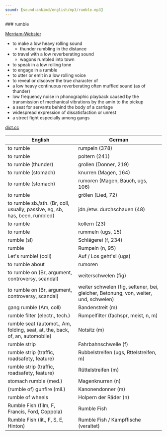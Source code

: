 ```yaml
---
sound: [sound:ankimd/english/mp3/rumble.mp3]
---
```


\### rumble

[Merriam-Webster](https://www.merriam-webster.com/dictionary/rumble)

- to make a low heavy rolling sound
    - thunder rumbling in the distance
- to travel with a low reverberating sound
    - wagons rumbled into town
- to speak in a low rolling tone
- to engage in a rumble
- to utter or emit in a low rolling voice
- to reveal or discover the true character of
- a low heavy continuous reverberating often muffled sound (as of thunder)
- low frequency noise in phonographic playback caused by the transmission of mechanical vibrations by the amin to the pickup
- a seat for servants behind the body of a carriage
- widespread expression of dissatisfaction or unrest
- a street fight especially among gangs

[dict.cc](https://www.dict.cc/rumble)

| English        | German       |
| -------------- | ------------ |
| to rumble | rumpeln (378) |
| to rumble | poltern (241) |
| to rumble (thunder) | grollen (Donner, 219) |
| to rumble (stomach) | knurren (Magen, 164) |
| to rumble (stomach) | rumoren (Magen, Bauch, ugs, 106) |
| to rumble | grölen (Lied, 72) |
| to rumble sb./sth. (Br, coll, usually, passive, eg, sb, has, been, rumbled) | jdn./etw. durchschauen (48) |
| to rumble | kollern (23) |
| to rumble | rummeln (ugs, 15) |
| rumble (sl) | Schlägerei (f, 234) |
| rumble | Rumpeln (n, 95) |
| Let's rumble! (coll) | Auf / Los geht's! (ugs) |
| to rumble about | rumoren |
| to rumble on (Br, argument, controversy, scandal) | weiterschwelen (fig) |
| to rumble on (Br, argument, controversy, scandal) | weiter schwelen (fig, seltener, bei, gleicher, Betonung, von, weiter, und, schwelen) |
| gang rumble (Am, coll) | Bandenstreit (m) |
| rumble filter (electr., tech.) | Rumpelfilter (fachspr, meist, n, m) |
| rumble seat (automot., Am, folding, seat, at, the, back, of, an, automobile) | Notsitz (m) |
| rumble strip | Fahrbahnschwelle (f) |
| rumble strip (traffic, roadsafety, feature) | Rubbelstreifen (ugs, Rttelstreifen, m) |
| rumble strip (traffic, roadsafety, feature) | Rüttelstreifen (m) |
| stomach rumble (med.) | Magenknurren (n) |
| (rumble of) gunfire (mil.) | Kanonendonner (m) |
| rumble of wheels | Holpern der Räder (n) |
| Rumble Fish (film, F, Francis, Ford, Coppola) | Rumble Fish |
| Rumble Fish (lit., F, S, E, Hinton) | Rumble Fish / Kampffische (veraltet) |
